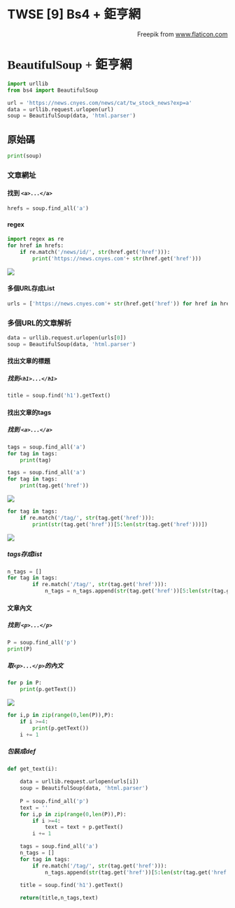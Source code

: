 # TWSE [9] Bs4 + 鉅亨網

<!--more-->

<div style="text-align: right" Icons made by <a href="https://www.flaticon.com/authors/freepik" title="Freepik">Freepik</a> from <a href="https://www.flaticon.com/" title="Flaticon">www.flaticon.com</a></div>

<h1 style = "font-family: Verdana;font-weight: 600;">BeautifulSoup + 鉅亨網
</h1>




```python
import urllib
from bs4 import BeautifulSoup

url = 'https://news.cnyes.com/news/cat/tw_stock_news?exp=a'
data = urllib.request.urlopen(url)
soup = BeautifulSoup(data, 'html.parser')
```
## 原始碼
```python
print(soup)
```
### 文章網址
#### 找到 `<a>...</a>`

```python
hrefs = soup.find_all('a')
```

#### regex
```python
import regex as re
for href in hrefs:
    if re.match('/news/id/', str(href.get('href'))):
        print('https://news.cnyes.com'+ str(href.get('href')))
```

![](https://i.imgur.com/cOqYyCH.jpg)

#### 多個URL存成List

```python
urls = ['https://news.cnyes.com'+ str(href.get('href')) for href in hrefs if re.match('/news/id/', str(href.get('href')))]
```

### 多個URL的文章解析

```python
data = urllib.request.urlopen(urls[0])
soup = BeautifulSoup(data, 'html.parser')
```
#### 找出文章的標題
##### 找到`<h1>...</h1>`

```python
title = soup.find('h1').getText()
```

#### 找出文章的tags

##### 找到 `<a>...</a>`
```python
tags = soup.find_all('a')
for tag in tags:
    print(tag)
```

```python
tags = soup.find_all('a')
for tag in tags:
    print(tag.get('href'))
```
![](https://i.imgur.com/ITWN9r4.jpg)

```python
for tag in tags:
    if re.match('/tag/', str(tag.get('href'))):
        print(str(tag.get('href'))[5:len(str(tag.get('href')))])
```
![](https://i.imgur.com/yra17Bg.jpg)

##### tags存成list
```python
n_tags = []
for tag in tags:
        if re.match('/tag/', str(tag.get('href'))):
            n_tags = n_tags.append(str(tag.get('href'))[5:len(str(tag.get('href')))])
```


#### 文章內文


##### 找到 `<p>...</p>`

```python
P = soup.find_all('p')
print(P)
```

##### 取`<p>...</p>`的內文

```python
for p in P:
    print(p.getText())
```

![](https://i.imgur.com/xdrcWhr.jpg)

```python
for i,p in zip(range(0,len(P)),P):
    if i >=4:
        print(p.getText())
    i += 1
```
##### 包裝成def
```python
def get_text(i):
    
    data = urllib.request.urlopen(urls[i])
    soup = BeautifulSoup(data, 'html.parser')
    
    P = soup.find_all('p')
    text = ''
    for i,p in zip(range(0,len(P)),P):
        if i >=4:
            text = text + p.getText()
        i += 1

    tags = soup.find_all('a')
    n_tags = []
    for tag in tags:
        if re.match('/tag/', str(tag.get('href'))):
            n_tags.append(str(tag.get('href'))[5:len(str(tag.get('href')))])

    title = soup.find('h1').getText()
    
    return(title,n_tags,text)
```

